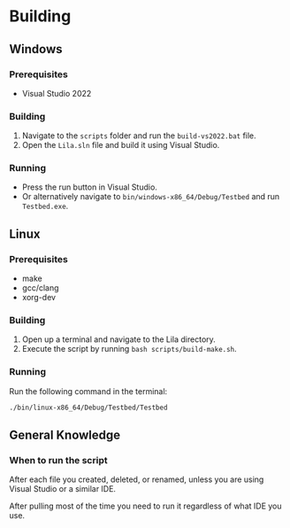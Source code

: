 # Building

## Windows

### Prerequisites

* Visual Studio 2022

### Building

1. Navigate to the `scripts` folder and run the `build-vs2022.bat` file.
2. Open the `Lila.sln` file and build it using Visual Studio.

### Running

* Press the run button in Visual Studio.
* Or alternatively navigate to `bin/windows-x86_64/Debug/Testbed` and run `Testbed.exe`.

## Linux

### Prerequisites

* make
* gcc/clang
* xorg-dev

### Building

1. Open up a terminal and navigate to the Lila directory.
2. Execute the script by running `bash scripts/build-make.sh`.

### Running

Run the following command in the terminal:
```sh
./bin/linux-x86_64/Debug/Testbed/Testbed
```

## General Knowledge

### When to run the script

After each file you created, deleted, or renamed, unless you are using Visual Studio or a similar IDE.

After pulling most of the time you need to run it regardless of what IDE you use.